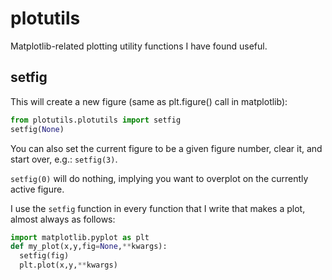 plotutils
=========

Matplotlib-related plotting utility functions I have found useful.

setfig
------
This will create a new figure (same as plt.figure() call in matplotlib):
```python
from plotutils.plotutils import setfig
setfig(None)
```
You can also set the current figure to be a given figure number, clear it, and start over, e.g.: `setfig(3)`.

`setfig(0)` will do nothing, implying you want to overplot on the currently active figure.

I use the `setfig` function in every function that I write that makes a plot, almost always as follows:

```python
import matplotlib.pyplot as plt
def my_plot(x,y,fig=None,**kwargs):
  setfig(fig)
  plt.plot(x,y,**kwargs)
```
